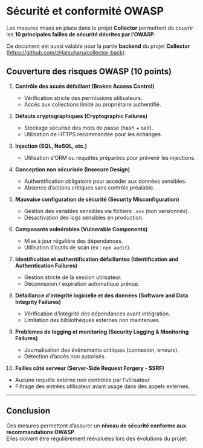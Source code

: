 # Sécurité et conformité OWASP

Les mesures mises en place dans le projet **Collector** permettent de couvrir les **10 principales failles de sécurité décrites par l’OWASP**.

Ce document est aussi valable pour la partie **backend** du projet **Collector** (https://github.com/zHatsuharu/collector-back).

## Couverture des risques OWASP (10 points)

1. **Contrôle des accès défaillant (Broken Access Control)**  
   - Vérification stricte des permissions utilisateurs.  
   - Accès aux collections limité au propriétaire authentifié.  

2. **Défauts cryptographiques (Cryptographic Failures)**  
   - Stockage sécurisé des mots de passe (hash + salt).  
   - Utilisation de HTTPS recommandée pour les échanges.  

3. **Injection (SQL, NoSQL, etc.)**  
   - Utilisation d’ORM ou requêtes préparées pour prévenir les injections.  

4. **Conception non sécurisée (Insecure Design)**  
   - Authentification obligatoire pour accéder aux données sensibles.  
   - Absence d’actions critiques sans contrôle préalable.  

5. **Mauvaise configuration de sécurité (Security Misconfiguration)**  
   - Gestion des variables sensibles via fichiers `.env` (non versionnés).  
   - Désactivation des logs sensibles en production.  

6. **Composants vulnérables (Vulnerable Components)**  
   - Mise à jour régulière des dépendances.  
   - Utilisation d’outils de scan (ex : `npm audit`).  

7. **Identification et authentification défaillantes (Identification and Authentication Failures)**  
   - Gestion stricte de la session utilisateur.  
   - Déconnexion / expiration automatique prévue.  

8. **Défaillance d’intégrité logicielle et des données (Software and Data Integrity Failures)**  
   - Vérification d’intégrité des dépendances avant intégration.  
   - Limitation des bibliothèques externes non maintenues.  

9. **Problèmes de logging et monitoring (Security Logging & Monitoring Failures)**  
   - Journalisation des événements critiques (connexion, erreurs).  
   - Détection d’accès non autorisés.  

10. **Failles côté serveur (Server-Side Request Forgery - SSRF)**  
   - Aucune requête externe non contrôlée par l’utilisateur.  
   - Filtrage des entrées utilisateur avant usage dans des appels externes.  

---

## Conclusion
Ces mesures permettent d’assurer un **niveau de sécurité conforme aux recommandations OWASP**.  
Elles doivent être régulièrement réévaluées lors des évolutions du projet.

